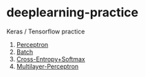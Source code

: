 # deeplearning-practice
Keras / Tensorflow practice</br>

1. [Perceptron](https://github.com/paperrune/deeplearning-study/tree/master/Perceptron)
2. [Batch](https://github.com/paperrune/deeplearning-study/tree/master/Batch)
3. [Cross-Entropy+Softmax](https://github.com/paperrune/deeplearning-study/tree/master/Cross-Entropy+Softmax)
4. [Multilayer-Perceptron](https://github.com/paperrune/deeplearning-study/tree/master/Multilayer-Perceptron)
